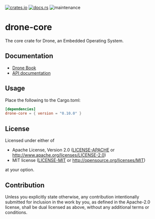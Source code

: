 [![crates.io](https://img.shields.io/crates/v/drone-core.svg)](https://crates.io/crates/drone-core)
[![docs.rs](https://docs.rs/drone-core/badge.svg)](https://docs.rs/drone-core)
![maintenance](https://img.shields.io/badge/maintenance-actively--developed-brightgreen.svg)

# drone-core

The core crate for Drone, an Embedded Operating System.

## Documentation

- [Drone Book](https://book.drone-os.com/)
- [API documentation](https://docs.rs/drone-core/0.10.0)

## Usage

Place the following to the Cargo.toml:

```toml
[dependencies]
drone-core = { version = "0.10.0" }
```

## License

Licensed under either of

 * Apache License, Version 2.0
   ([LICENSE-APACHE](LICENSE-APACHE) or http://www.apache.org/licenses/LICENSE-2.0)
 * MIT license
   ([LICENSE-MIT](LICENSE-MIT) or http://opensource.org/licenses/MIT)

at your option.

## Contribution

Unless you explicitly state otherwise, any contribution intentionally submitted
for inclusion in the work by you, as defined in the Apache-2.0 license, shall be
dual licensed as above, without any additional terms or conditions.
